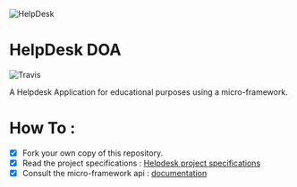 ![HelpDesk](http://angular.kobject.net/git/phalconist/helpdesk.png "HelpDesk")
# HelpDesk DOA
![Travis](https://travis-ci.org/aleboisselier/helpdesk.svg?branch=tests)

A Helpdesk Application for educational purposes using a micro-framework.
# How To : 

- [x] Fork your own copy of this repository.
- [x] Read the project specifications : [Helpdesk project specifications](http://slamwiki.kobject.net/slam4/helpdesk/)
- [x] Consult the micro-framework api : [documentation](http://api.kobject.net/micro-framework/)
